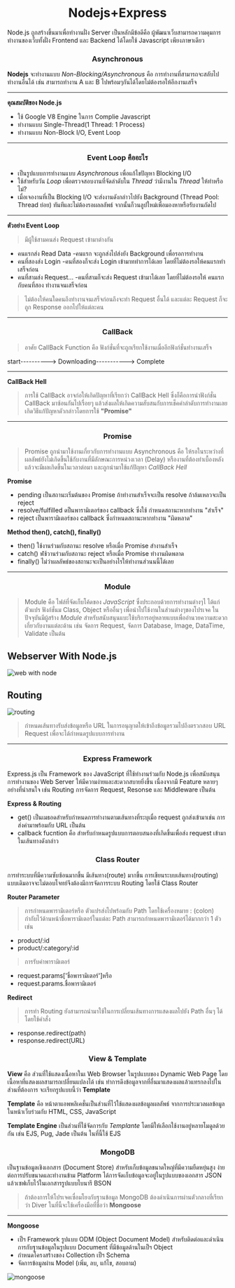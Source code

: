 <h1 align="center"><strong>Nodejs+Express</strong></h1>

Node.js ถูกสร้างขึ้นมาเพื่อทำงานฝั่ง Server เป็นหลักมีข้อดีคือ ผู้พัฒนาเว็บสามารถความคุมการทำงานของเว็บทั้งฝั่ง Frontend และ Backend ได้โดยใช้ Javascript เพียงภาษาเดียว 

<h3 align="center"><strong>Asynchronous</strong></h3>

**Nodejs** จะทำงานแบบ *Non-Blocking/Asynchronous* คือ การทำงานที่สามารถจะสลับไปทำงานอื่นได้ เช่น สามารถทำงาน A และ B ไปพร้อมๆกันได้โดยไม่ต้องรอให้อีกงานเสร็จ
***

**คุณสมบัติของ Node.js**
* ใช้ Google V8 Engine ในการ Complie Javascript
* ทำงานแบบ Single-Thread(1 Thread: 1 Process)
* ทำงานแบบ Non-Block I/O, Event Loop
***
<h3 align="center"><strong>Event Loop คืออะไร</strong></h3>

* เป็นรูปแบบการทำงานแบบ *Asynchronous* เพื่อแก้ไขปัญหา Blocking I/O
* ใช้สำหรับวัน *Loop* เพื่อตรวจสอบงานที่จัดลำดับใน *Thread* ว่ามีงานใน *Thread* ให้ทำหรือไม่?
* เมื่อเจองานที่เป็น Blocking I/O จะส่งงานดังกล่าวไปยัง Background (Thread Pool: Thread ย่อย) ทันทีและไม่ต้องรอผลลลัพธ์ จากนั้นก็วนลูปใหม่เพื่อมองหาหรือรับงานถัดไป
***

**ตัวอย่าง Event Loop**

> มีผู้ใช้สามคนส่ง Request เข้ามาต่างกัน
* คนแรกส่ง Read Data -คนแรก จะถูกส่งไปส่งยัง Background เพื่อรอการทำงาน
* คนที่สองส่ง Login -คนที่สองก็จะส่ง Login เข้ามาททำการได้เลย โดยที่ไม่ต้องรอให้คนแรกทำเสร็จก่อน
* คนที่สามส่ง Request... -คนที่สามก็จะส่ง Request เข้ามาได้เลย โดยที่ไม่ต้องรอให้ คนแรกกับคนที่สอง ทำงานจนเสร็จก่อน

> ไม่ต้องให้คนใดคนถึงทำงานจนเสร็จก่อนถึงจะทำ Request อื่นได้ และแต่ละ Request ก็จะถูก Response ออกไปให้แต่ละคน
***
<h3 align="center"><strong>CallBack</strong></h3>

> อาศัย CallBack Function คือ ฟังก์ชั่นที่จะถูกเรียกใช้งานเมื่ออีกฟังก์ชั่นทำงานเสร็จ

start----------> Downloading-----------> Complete
***

**CallBack Hell**
> การใช้ CallBack อาจก่อให้เกิดปัญหาที่เรียกว่า CallBack Hell ซึ่งก็คือการนำฟังก์ชั่น CallBack มาซ้อนกันไปเรื่อยๆ แล้วส่งผลให้เกิดความสับสนกับการเช็คค่าลำดับการทำงานเลยเกิดวิธีแก้ปัญหาดัวกล่าวโดยการใช้ **"Promise"**
***

<h3 align="center"><strong>Promise</strong></h3>

> Promise ถูกนำมาใช้งานเกี่ยวกับการทำงานแบบ Asynchronous คือ ให้รอในระหว่างที่ผลลัพธ์ยังไม่เกิดขึ้นใช้กับงานที่มีลักษณะการหน่วงเวลา (Delay) หรืองานที่ต้องทำเบื้องหลัง แล้วจะมีผลเกิดขึ้นในเวลาต่อมา และถูกนำมาใช้แก้ปัญหา *CallBack Hell*

**Promise**
* pending เป็นสถานะเริ่มต้นของ Promise
ถ้าทำงานสำเร็จจะเป็น resolve ถ้าล้มเหลวจะเป็น reject
* resolve/fulfilled ดป็นพารามิเตอร์ของ callback ซึ่งใช้
กำหนดสถานะหากทำงาน "สำเร็จ"
* reject เป็นพารามิเตอร์ของ callback ซึ่งกำหนดสถานะหากทำงาน "ผิดหลาด"

**Method then(), catch(), finally()**
* then() ใช้งานร่วมกับสถานะ resolve หรือเมื่อ Promise สำงานสำเร็จ
* catch() ฬช้วานร่วมกับสถานะ reject หรือเมื่อ Promise ทำงานผิดพลาด
* finally() ไม่ว่าผลลัพธ์ของสถานะจะเป็นอย่างไรให้ทำงานส่วนนนี้ได้เลย
***

<h3 align="center"><strong>Module</strong></h3>

> Module คือ ไฟล์ที่จัดเก็บโค้ดของ *JavaScript* ซึ่งประกอบด้วยการทำงานต่างๆไ ได้แก่ ตัวแปร ฟังก์ชั่นม Class, Object หรืออื่นๆ เพื่อนำไปใช้งานในส่วนต่างๆของโปรเจค
> ในปัจจุบันมีผู้สร้าง *Module* สำหรับสนับสนุนแบะใช้บริการอยู่หลายแบบเพื่ออำนวยความสะดวกเกี่ยวกับงานแต่ละด้าน เช่น จัดการ Request, จัดการ Database, Image, DataTime, Validate เป็นต้น

## Webserver With Node.js

![web with node](https://user-images.githubusercontent.com/106058972/226942775-28c16b06-12fc-4806-bd44-e9757abd6fa0.png)

## Routing

![routing](https://user-images.githubusercontent.com/106058972/227142974-ee669b34-3763-4cee-8a35-4214518864de.png)

> กำหนดเส้นทางรับส่งข้อมูลหรือ URL ในการอนุญาตให้เข้าถึงข้อมูลรวมไปถึงตรวกสอบ URL Request เพื่อจะได้กำหนดรูปแบบการทำงาน
***

<h3 align="center"><strong>Express Framework</strong></h3>

Express.js เป็น Framework ของ JavaScript ที่ใช้ทำงานร่วมกับ Node.js เพื่อสนับสนุนการทำงานของ Web Server ให้มีความง่ายและสะดวกสบายยิ่งขึ้น เนื่องจากมี Feature หลายๆอย่างที่น่าสนใจ เช่น Routing การจัดการ Request, Resonse และ Middleware เป็นต้น

**Express & Routing** 

* get() เป็นเมธอดสำหรับกำหนดการทำงานตามเส้นทางที่ระบุเมื่อ request ถูกส่งเข้ามาเช่น การส่งค่ามาพร้อมกับ URL เป็นต้น
* callback fucntion คือ สำหรับกำหนดรูปแบบการตอบสนองที่เกิดขึ้นเพื่อส่ง request เข้ามาในเส้นทางดังกล่าว

<h3 align="center"><strong>Class Router</strong></h3>

การทำระบบที่มีความซับซ้อนมากขึ้น มีเส้นทาง(route) มากขึ้น การเขียนระบบเส้นทาง(routing) แบบเดิมอาจจะไม่ตอบโจทย์จึงต้องมีการจัดการระบบ Routing โดยใช้ Class Router

**Router Parameter**

> การกำหนดพารามิเตอร์หรือ ตัวแปรส่งไปพร้อมกับ Path โดยใช้เครื่องหมาย : (colon) กำกับไว้ด้านหน้าชื่อพารามิเตอร์ในแต่ละ Path สามารถกำหนดพารามิเตอร์ได้มากกว่า 1 ตัว เช่น

* product/:id
* product/:category/:id

> การรับค่าพารามิเตอร์

* request.params['ชื่อพารามิเตอร์']หรือ
* request.params.ชื่อพารามิเตอร์

**Redirect**

> การทำ Routing ยังสามารถนำมาใช้ในการเปลี่ยนเส้นทางการแสดงผลไปยัง Path อื่นๆ ได้โดยใช้คำสั่ง

* response.redirect(path)
* response.redirect(URL)

<h3 align="center"><strong>View & Template</strong></h3>

**View** คือ ส่วนที่ใช้แสดงเนื้อหาในเ Web Browser ในรูปแบบของ Dynamic Web Page โดยเนื้อหาที่แสดงผลสามารถเปลี่ยนแปลงได้ เช่น ทำการดึงข้อมูลจากที่อื่นมาแสดงผลแล้วแทรกลงไปในส่วนที่ต้องการ จะเรียกรูปแบบนี้ว่า **Template**

**Template** คือ หน้าตาแอพพลิเคชั่นเป็นส่วนที่ไว้ใช้แสดงผลข้อมูลผลลัพธ์ จากการประมวลผลข้อมูลในหน้าเว็บร่วมกับ HTML, CSS, JavaScript 

**Template Engine** เป็นส่วนที่ใช้จัดการกับ *Templante* โดยมีให้เลือกใช้งานอยู่หลายโมดูลด้วยกัน เช่น EJS, Pug, Jade เป็นต้น ในที่นี้ใช้ EJS 

<h3 align="center"><strong>MongoDB</strong></h3>
เป็นฐานข้อมูลเชิงเอกสาร (Document Store) สำหรับเก็บข้อมูลขนาดใหญ่ที่มีความยืดหยุ่นสูง ง่ายต่อการปรับขนาดและทำงานข้าม Platform ได้การจัดเก็บข้อมูลจะอยู่ในรูปแบบของเอกสาร JSON แล้วเซฟเก็บไว้ในเอกสารรูปแบบไบนารี BSON

> ถ้าต้องการให้โปรเจคเซื่อมโยงกับฐานข้อมูล MongoDB ต้องดำเนินการผ่านตัวกลางที่เรียกว่า Diver ในที่นี้จะใช้เครื่องมือที่ชื่อว่า **Mongoose**
***

**Mongoose**
* เป็ฯ Framework รูปแบบ ODM (Object Document Model) สำหรับติดต่อและดำเนินการกับฐานข้อมูลในรูปแบบ Document ที่มีข้อมูลด้านในเป็ฯ Object
* กำหนดโครงสร้างของ Collection เป็ฯ Schema
* จัดการข้อมูลผ่าน Model (เพิ่ม, ลบ, แก้ไข, สอบถาม)

![mongoose](https://user-images.githubusercontent.com/106058972/227542146-c397d3e8-b173-4629-b725-cb777529c699.png)